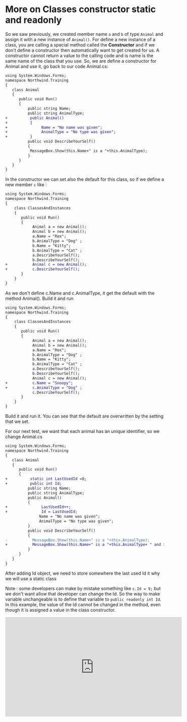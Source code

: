 ﻿
# More on Classes constructor static and readonly

So we saw previously, we created member name `a` and `b` of type `Animal` and assign it with a new instance of `Animal()`.
For define a new instance of a class, you are calling a special method called the **Constructor** and if we don't define a constructor then automatically want to get created for us.
A constructor cannot return a value to the calling code and is name is the same name of the class that you use.
So, we are define a constructor for Animal and use it, go back to our code Animal.cs:
 ```diff
 using System.Windows.Forms;
namespace Northwind.Training
{
    class Animal
    {
       public void Run()
       {
           public string Name;
           public string AnimalType;
+          public Animal()
+          {
+               Name = "No name was given";
+               AnimalType = "No type was given";
+          }
           public void DescribeYourSelf()
           {
            MessageBox.Show(this.Name+" is a "+this.AnimalType); 
           }  
       }     
    }
}
```
In the constructor we can set also the default for this class, so if we define a new member `c` like :

```diff
using System.Windows.Forms;
namespace Northwind.Training
{
    class ClassesAndInstances
    {
       public void Run() 
       {
            Animal a = new Animal();
            Animal b = new Animal();
            a.Name = "Rex";
            b.AnimalType = "Dog" ;
            b.Name = "Kitty";
            b.AnimalType = "Cat" ;
            a.DescribeYourSelf();
            b.DescribeYourSelf();
+           Animal c = new Animal();
+           c.DescribeYourSelf();
       }     
    }
}
```
As we don't define c.Name and c.AnimalType, it get the default with the method Animal(). Build it and run
```diff
using System.Windows.Forms;
namespace Northwind.Training
{
    class ClassesAndInstances
    {
       public void Run() 
       {
            Animal a = new Animal();
            Animal b = new Animal();
            a.Name = "Rex";
            b.AnimalType = "Dog" ;
            b.Name = "Kitty";
            b.AnimalType = "Cat" ;
            a.DescribeYourSelf();
            b.DescribeYourSelf();
            Animal c = new Animal();
+           c.Name = "Snoopy";
+           c.AnimalType = "Dog" ;
            c.DescribeYourSelf();
       }     
    }
}
```
Build it and run it.
You can see that the default are overwritten by the setting that we set.

For our next test, we want that each animal has an unique identifier, so we change Animal.cs

 ```diff
 using System.Windows.Forms;
namespace Northwind.Training
{
    class Animal
    {
       public void Run()
       {
+          static int LastUsedId =0;
+          public int Id;            
           public string Name;
           public string AnimalType;
           public Animal()
           {
+               LastUsedId++;        
+               Id = LastUsedId;    
                Name = "No name was given";
                AnimalType = "No type was given";
           }
           public void DescribeYourSelf()
           {
-           MessageBox.Show(this.Name+" is a "+this.AnimalType); 
+           MessageBox.Show(this.Name+" is a "+this.AnimalType+ " and it's id is :"+ Id );
           }  
       }     
    }
}
```

After adding Id object, we need to store somewhere the last used Id it why we will use a static class

Note : some developers can make by mistake something like `c.Id = 9;` but we don't want allow that developer can change the Id. So the way to make variable unchangeable is to define that variable to `public readonly int Id`.
In this example, the value of the Id cannot be changed in the method, even though it is assigned a value in the class constructor.

<iframe width="560" height="315" src="https://www.youtube.com/embed/pyuGLDnGk2U?list=PL1DEQjXG2xnKI3TL-gsy91eXbh3ytOt6h" frameborder="0" allowfullscreen></iframe>